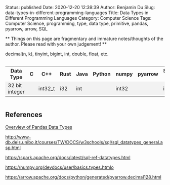 Status: published
Date: 2020-12-20 12:39:39
Author: Benjamin Du
Slug: data-types-in-different-programming-languages
Title: Data Types in Different Programming Languages
Category: Computer Science
Tags: Computer Science, programming, type, data type, primitive, pandas, pyarrow, arrow, SQL

**
Things on this page are fragmentary and immature notes/thoughts of the author.
Please read with your own judgement!
**

decimal(n, k), tinyint, bigint, int, double, float, etc.


<div style="overflow-x:auto;">
<style>
    tr:nth-child(even) {background-color: #f2f2f2}
</style>
<table style="width:100%">
  <tr>
    <th> Data Type </th>
    <th> C </th>
    <th> C++ </th>
    <th> Rust </th>
    <th> Java </th>
    <th> Python </th>
    <th> numpy </th>
    <th> pyarrow </th>
    <th> Spark SQL </th>
    <th> SQL </th>
  </tr>
  <tr>
    <td> 32 bit integer </td>
    <td> </td>
    <td> int32_t </td>
    <td> i32 </td>
    <td> int </td>
    <td> </td>
    <td> int32 </td>
    <td> </td>
    <td> int </td>
    <td> </td>
  </tr>
  
</table>
</div>


## References 

[Overview of Pandas Data Types](https://pbpython.com/pandas_dtypes.html)

http://www-db.deis.unibo.it/courses/TW/DOCS/w3schools/sql/sql_datatypes_general.asp.html

https://spark.apache.org/docs/latest/sql-ref-datatypes.html

https://numpy.org/devdocs/user/basics.types.htmlo

https://arrow.apache.org/docs/python/generated/pyarrow.decimal128.html